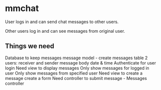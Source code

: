 # mmchat

User logs in and can send chat messages to other users.

Other users log in and can see messages from original user.

## Things we need
  Database to keep messages
    message model - create messages table
      2 users: receiver and sender
      message body
      date & time
  Authenticate for user login
  Need view to display messages
    Only show messages for logged in user
    Only show messages from specified user
  Need view to create a message
    create a form
  Need controller to submit message - Messages controller